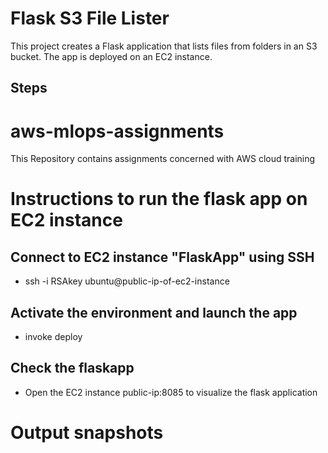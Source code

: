 # Flask S3 File Lister

This project creates a Flask application that lists files from folders in an S3 bucket. The app is deployed on an EC2 instance.

## Steps

# aws-mlops-assignments
This Repository contains assignments concerned with AWS cloud training
# Instructions to run the flask app on EC2 instance

## Connect to EC2 instance "FlaskApp" using SSH
- ssh -i RSAkey ubuntu@public-ip-of-ec2-instance

## Activate the environment and launch the app
- invoke deploy

## Check the flaskapp
- Open the EC2 instance public-ip:8085 to visualize the flask application

# Output snapshots
